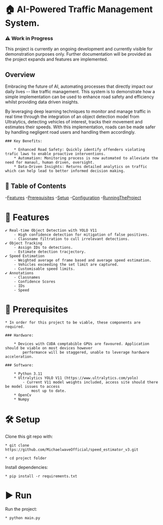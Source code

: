 
# 🏠 AI-Powered Traffic Management System.
### ⚠️ Work in Progress

This project is currently an ongoing development and currently visible for demonstration purposes only. Further documentation
    will be provided as the project expands and features are implemented.

## Overview

Embracing the future of AI, automating processes that directly impact our daily lives -- like traffic management. This system is to demonstrate how a
simple implementation can be used to enhance road safety and efficiency whilst providing data driven insights. 

By leveraging deep learning techniques to monitor and manage traffic in real time through the integration of an object detection model from Ultralytics, detecting vehicles of interest, tracks their movement and estimates their speeds. With this implementation, roads can be made safer by handling negligent road users and handling them accordingly.

    ### Key Benefits:

        * Enhanced Road Safety: Quickly identify offenders violating trafic laws to enable proactive interventions.
        * Automation: Monitoring process is now automated to alleviate the need for manaul, human driven, oversight.
        * Data-Driven Insights: Returns detailed analytics on traffic which can help lead to better informed decision making.


## 📖 Table of Contents

-[Features](#Features)
-[Prerequisites](#Prerequisites)
-[Setup](#Setup)
-[Configuration](#Configuration)
-[RunningTheProject](#Run)

# 🚀 Features

    ✔️ Real-time Object Detection with YOLO V11
        - High confidence detection for mitigation of false positives.
        - Classname filtration to cull irrelevant detections.
    ✔️ Object Tracking
        - Assign IDs to detections.
        - Estimate detection tracjectory.
    ✔️ Speed Estimation
        - Weighted average of frame based and average speed estimation.
        - Vehicles exceeding the set limit are captured.
        - Customisable speed limits.
    ✔️ Annotations
        - Classnames
        - Confidence Scores
        - IDs
        - Speed

# 🔧 Prerequisites

    * In order for this project to be viable, these components are required. 

    ### Hardware:

        * Devices with CUDA comptabible GPUs are favoured. Application should be viable on most devices however
            performance will be staggered, unable to leverage hardware acceleration.

    ### Software:

        * Python 3.11
        * Ultralytics YOLO V11 (https://www.ultralytics.com/yolo)
            - Current V11 model weights included, access site should there be model issues to access
                most up to date.
        * OpenCv
        * Numpy
        

# 🛠 Setup

Clone this git repo with:

    * git clone https://github.com/MichaelwaveOfficial/speed_estimator_v3.git

    * cd project folder

Install dependencies:

    * pip install -r requirements.txt 


# ▶️ Run

Run the project:

    * python main.py

